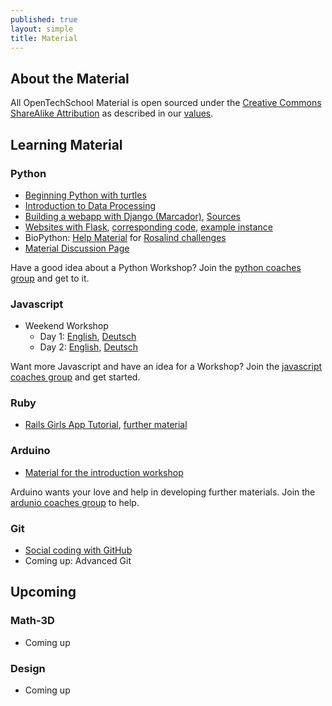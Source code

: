 ```yaml
---
published: true
layout: simple
title: Material
---
```


## About the Material

All OpenTechSchool Material is open sourced under the [Creative Commons ShareAlike Attribution](http://creativecommons.org/licenses/by-sa/3.0/) as described in our [values](/about.html#core_values).

## Learning Material

### Python

 * [Beginning Python with turtles](http://opentechschool.github.io/python-beginners/en/)
 * [Introduction to Data Processing](http://opentechschool.github.io/python-data-intro/)
 * [Building a webapp with Django (Marcador)](http://django-marcador.keimlink.de/), [Sources](https://bitbucket.org/keimlink/django-marcador)
 * [Websites with Flask](http://opentechschool.github.io/python-flask/), [corresponding code](https://github.com/OpenTechSchool/python-flask-code), [example instance](http://python-flask-code.herokuapp.com/)
 * BioPython: [Help Material](https://github.com/OpenTechSchool/biopython/tree/material) for [Rosalind challenges](http://rosalind.info)
 * [Material Discussion Page](https://github.com/OpenTechSchool/python/wiki)

Have a good idea about a Python Workshop? Join the [python coaches group](https://groups.google.com/a/opentechschool.org/forum/?fromgroups#!forum/coaches.python) and get to it.

### Javascript
 * Weekend Workshop
   - Day 1: [English](http://opentechschool.github.io/js-beginners-4h-workshop-1/), [Deutsch](http://opentechschool.github.io/js-beginners-4h-workshop-1/index_de.html)
   - Day 2: [English](http://opentechschool.github.io/js-beginners-day2/), [Deutsch](http://opentechschool.github.io/js-beginners-day2/index_de.html)

Want more Javascript and have an idea for a Workshop? Join the [javascript coaches group](https://groups.google.com/a/opentechschool.org/forum/?fromgroups#!forum/coaches.javascript) and get started.

### Ruby
 * [Rails Girls App Tutorial](http://guides.railsgirls.com/app/), [further material](http://railsgirls.com/materials)

### Arduino
 * [Material for the introduction workshop](https://github.com/OpenTechSchool/arduino-workshop-01)

Arduino wants your love and help in developing further materials. Join the [ardunio coaches group](https://groups.google.com/a/opentechschool.org/forum/?fromgroups#!forum/coaches.ardunio) to help.

### Git
 * [Social coding with GitHub](http://opentechschool.github.io/social-coding/)
 * Coming up: Advanced Git

## Upcoming

### Math-3D
 * Coming up

### Design
 * Coming up

